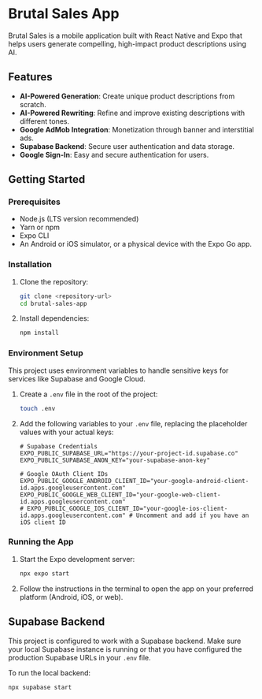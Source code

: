 # Brutal Sales App

Brutal Sales is a mobile application built with React Native and Expo that helps users generate compelling, high-impact product descriptions using AI.

## Features

- **AI-Powered Generation**: Create unique product descriptions from scratch.
- **AI-Powered Rewriting**: Refine and improve existing descriptions with different tones.
- **Google AdMob Integration**: Monetization through banner and interstitial ads.
- **Supabase Backend**: Secure user authentication and data storage.
- **Google Sign-In**: Easy and secure authentication for users.

## Getting Started

### Prerequisites

- Node.js (LTS version recommended)
- Yarn or npm
- Expo CLI
- An Android or iOS simulator, or a physical device with the Expo Go app.

### Installation

1.  Clone the repository:
    ```bash
    git clone <repository-url>
    cd brutal-sales-app
    ```

2.  Install dependencies:
    ```bash
    npm install
    ```

### Environment Setup

This project uses environment variables to handle sensitive keys for services like Supabase and Google Cloud.

1.  Create a `.env` file in the root of the project:
    ```bash
    touch .env
    ```

2.  Add the following variables to your `.env` file, replacing the placeholder values with your actual keys:

    ```env
    # Supabase Credentials
    EXPO_PUBLIC_SUPABASE_URL="https://your-project-id.supabase.co"
    EXPO_PUBLIC_SUPABASE_ANON_KEY="your-supabase-anon-key"

    # Google OAuth Client IDs
    EXPO_PUBLIC_GOOGLE_ANDROID_CLIENT_ID="your-google-android-client-id.apps.googleusercontent.com"
    EXPO_PUBLIC_GOOGLE_WEB_CLIENT_ID="your-google-web-client-id.apps.googleusercontent.com"
    # EXPO_PUBLIC_GOOGLE_IOS_CLIENT_ID="your-google-ios-client-id.apps.googleusercontent.com" # Uncomment and add if you have an iOS client ID
    ```

### Running the App

1.  Start the Expo development server:
    ```bash
    npx expo start
    ```

2.  Follow the instructions in the terminal to open the app on your preferred platform (Android, iOS, or web).

## Supabase Backend

This project is configured to work with a Supabase backend. Make sure your local Supabase instance is running or that you have configured the production Supabase URLs in your `.env` file.

To run the local backend:
```bash
npx supabase start
```
